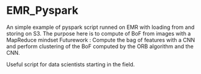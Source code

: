 # EMR_Pyspark

An simple example  of pyspark script runned on EMR with loading from and storing on S3. The purpose here is to compute of BoF from images with a MapReduce mindset 
Futurework : Compute the bag of features with a CNN and perform clustering of the BoF computed by the ORB algorithm and the CNN.

Useful script for data scientists starting in the field. 

